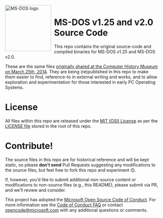 <img width="150" height="150" align="left" style="float: left; margin: 0 10px 0 0;" alt="MS-DOS logo" src="https://github.com/Microsoft/MS-DOS/blob/master/msdos-logo.png">   

# MS-DOS v1.25 and v2.0 Source Code
This repo contains the original source-code and compiled binaries for MS-DOS v1.25 and MS-DOS v2.0.

These are the same files [originally shared at the Computer History Museum on March 25th, 2014](http://www.computerhistory.org/atchm/microsoft-ms-dos-early-source-code/). They are being (re)published in this repo to make them easier to find, reference-to in external writing and works, and to allow exploration and experimentation for those interested in early PC Operating Systems.  

# License
All files within this repo are released under the [MIT (OSI) License](https://en.wikipedia.org/wiki/MIT_License) as per the [LICENSE file](https://github.com/Microsoft/MS-DOS/blob/master/LICENSE.md) stored in the root of this repo.

# Contribute!
The source files in this repo are for historical reference and will be kept static, so please **don’t send** Pull Requests suggesting any modifications to the source files, but feel free to fork this repo and experiment 😊.  

If, however, you’d like to submit additional non-source content or modifications to non-source files (e.g., this README), please submit via PR, and we’ll review and consider.

This project has adopted the [Microsoft Open Source Code of Conduct](https://opensource.microsoft.com/codeofconduct/).  For more information see the [Code of Conduct FAQ](https://opensource.microsoft.com/codeofconduct/faq/) or contact [opencode@microsoft.com](mailto:opencode@microsoft.com) with any additional questions or comments.
